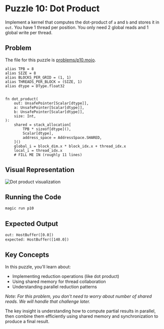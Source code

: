 # Puzzle 10: Dot Product

Implement a kernel that computes the dot-product of `a` and `b` and stores it in `out`.
You have 1 thread per position. You only need 2 global reads and 1 global write per thread.

## Problem

The file for this puzzle is [problems/p10.mojo](../problems/p10.mojo).

```mojo
alias TPB = 8
alias SIZE = 8
alias BLOCKS_PER_GRID = (1, 1)
alias THREADS_PER_BLOCK = (SIZE, 1)
alias dtype = DType.float32


fn dot_product(
    out: UnsafePointer[Scalar[dtype]],
    a: UnsafePointer[Scalar[dtype]],
    b: UnsafePointer[Scalar[dtype]],
    size: Int,
):
    shared = stack_allocation[
        TPB * sizeof[dtype](),
        Scalar[dtype],
        address_space = AddressSpace.SHARED,
    ]()
    global_i = block_dim.x * block_idx.x + thread_idx.x
    local_i = thread_idx.x
    # FILL ME IN (roughly 11 lines)
```

## Visual Representation

![Dot product visualization](https://raw.githubusercontent.com/srush/GPU-Puzzles/main/GPU_puzzlers_files/GPU_puzzlers_47_1.svg)

## Running the Code

```bash
magic run p10
```

## Expected Output

```txt
out: HostBuffer([0.0])
expected: HostBuffer([140.0])
```

## Key Concepts

In this puzzle, you'll learn about:
- Implementing reduction operations (like dot product)
- Using shared memory for thread collaboration
- Understanding parallel reduction patterns

*Note: For this problem, you don't need to worry about number of shared reads. We will
 handle that challenge later.*

The key insight is understanding how to compute partial results in parallel, then combine them efficiently using shared memory and synchronization to produce a final result.
